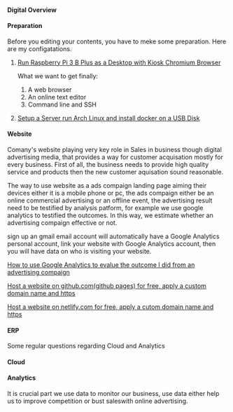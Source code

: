 #### Digital Overview

#### Preparation

Before you editing your contents, you have to meke some preparation. Here are my configatations.

1. [Run Raspberry Pi 3 B Plus as a Desktop with Kiosk Chromium Browser](/man/prep/raspi3/)

    What we want to get finally:

    1. A web browser
    2. An online text editor
    3. Command line and SSH

2. [Setup a Server run Arch Linux and install docker on a USB Disk](/man/prep/server/)

#### Website

Comany's website playing very key role in Sales in business though digital advertising media, that provides a way for customer acquisation mostly for every business. First of all, the business needs to provide high quality service and products then the new customer aquisation sound reasonable.

The way to use website as a ads compaign landing page aiming their devices either it is a mobile phone or pc, the ads compaign either be an online commercial advertising or an offline event, the advertising result need to be testified by analysis patform, for example we use google analytics to testified the outcomes. In this way, we estimate whether an advertising compaign effective or not. 

sign up an gmail email account will automatically have a Google Analytics personal account, link your website with Google Analytics account, then you will have data on who is visiting your website.

[How to use Google Analytics to evalue the outcome I did from an advertising compaign](https://www.hilltopsight.com/man/analytics)

[Host a website on github.com(github pages) for free, apply a custom domain name and https](/man/site-github/)

[Host a website on netlify.com for free, apply a cutom domain name and https](/man/site-netlify/)

#### ERP

Some regular questions regarding Cloud and Analytics

#### Cloud

#### Analytics

It is crucial part we use data to monitor our business, use data either help us to improve competition or bust saleswith online advertising.
